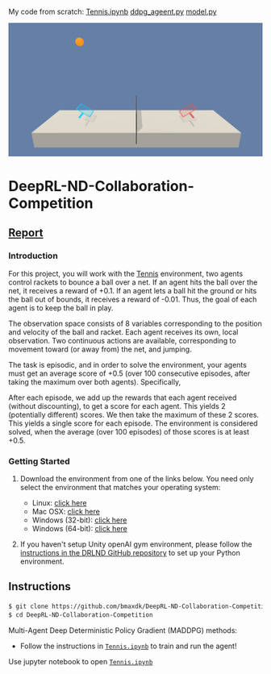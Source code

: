 [//]: # (Image References)

[image1]:https://github.com/bmaxdk/DeepRL-ND-Collaboration-Competition/blob/main/img_tennis_play.png "Trained Agent"
My code from scratch:
[Tennis.ipynb](https://github.com/bmaxdk/DeepRL-ND-Collaboration-Competition/blob/main/Tennis.ipynb)
[ddpg_ageent.py](https://github.com/bmaxdk/DeepRL-ND-Collaboration-Competition/blob/main/ddpg_agent.py)
[model.py](https://github.com/bmaxdk/DeepRL-ND-Collaboration-Competition/blob/main/model.py)


![Trained Agent][image1]


# DeepRL-ND-Collaboration-Competition
## [Report](https://github.com/bmaxdk/DeepRL-ND-Collaboration-Competition/blob/main/Report.pdf)

### Introduction

For this project, you will work with the [Tennis](https://github.com/Unity-Technologies/ml-agents/blob/master/docs/Learning-Environment-Examples.md#tennis) environment, two agents control rackets to bounce a ball over a net. If an agent hits the ball over the net, it receives a reward of +0.1. If an agent lets a ball hit the ground or hits the ball out of bounds, it receives a reward of -0.01. Thus, the goal of each agent is to keep the ball in play.

The observation space consists of 8 variables corresponding to the position and velocity of the ball and racket. Each agent receives its own, local observation. Two continuous actions are available, corresponding to movement toward (or away from) the net, and jumping.

The task is episodic, and in order to solve the environment, your agents must get an average score of +0.5 (over 100 consecutive episodes, after taking the maximum over both agents). Specifically,

After each episode, we add up the rewards that each agent received (without discounting), to get a score for each agent. This yields 2 (potentially different) scores. We then take the maximum of these 2 scores.
This yields a single score for each episode.
The environment is considered solved, when the average (over 100 episodes) of those scores is at least +0.5.

### Getting Started

1. Download the environment from one of the links below.  You need only select the environment that matches your operating system:
    - Linux: [click here](https://s3-us-west-1.amazonaws.com/udacity-drlnd/P3/Tennis/Tennis_Linux.zip)
    - Mac OSX: [click here](https://s3-us-west-1.amazonaws.com/udacity-drlnd/P3/Tennis/Tennis.app.zip)
    - Windows (32-bit): [click here](https://s3-us-west-1.amazonaws.com/udacity-drlnd/P3/Tennis/Tennis_Windows_x86.zip)
    - Windows (64-bit): [click here](https://s3-us-west-1.amazonaws.com/udacity-drlnd/P3/Tennis/Tennis_Windows_x86_64.zip)

2. If you haven't setup Unity openAI gym environment, please follow the [instructions in the DRLND GitHub repository](https://github.com/udacity/deep-reinforcement-learning#dependencies) to set up your Python environment.


## Instructions

```bash
$ git clone https://github.com/bmaxdk/DeepRL-ND-Collaboration-Competition.git
$ cd DeepRL-ND-Collaboration-Competition
```

Multi-Agent Deep Deterministic Policy Gradient (MADDPG) methods:
* Follow the instructions in [`Tennis.ipynb`](https://github.com/bmaxdk/DeepRL-ND-Collaboration-Competition/blob/main/Tennis.ipynb) to train and run the agent!

Use jupyter notebook to open [`Tennis.ipynb`](https://github.com/bmaxdk/DeepRL-ND-Collaboration-Competition/blob/main/Tennis.ipynb)






